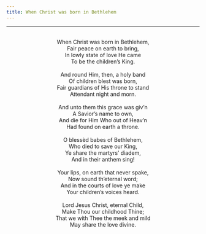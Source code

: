 ```yaml
---
title: When Christ was born in Bethlehem
---
```


---
<center>
<br/>
When Christ was born in Bethlehem,<br/>
Fair peace on earth to bring,<br/>
In lowly state of love He came<br/>
To be the children’s King.<br/>
<br/>
And round Him, then, a holy band<br/>
Of children blest was born,<br/>
Fair guardians of His throne to stand<br/>
Attendant night and morn.<br/>
<br/>
And unto them this grace was giv’n<br/>
A Savior’s name to own,<br/>
And die for Him Who out of Heav’n<br/>
Had found on earth a throne.<br/>
<br/>
O blessèd babes of Bethlehem,<br/>
Who died to save our King,<br/>
Ye share the martyrs’ diadem,<br/>
And in their anthem sing!<br/>
<br/>
Your lips, on earth that never spake,<br/>
Now sound th’eternal word;<br/>
And in the courts of love ye make<br/>
Your children’s voices heard.<br/>
<br/>
Lord Jesus Christ, eternal Child,<br/>
Make Thou our childhood Thine;<br/>
That we with Thee the meek and mild<br/>
May share the love divine.<br/>

</center>